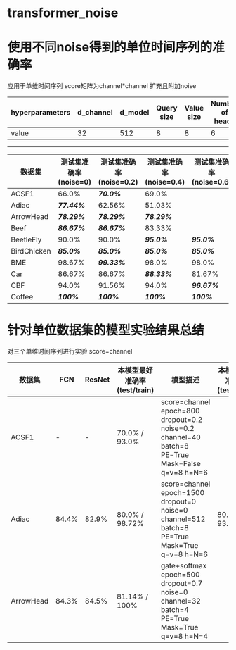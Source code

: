 # transformer_noise
使用不同noise得到的单位时间序列的准确率
=
应用于单维时间序列 score矩阵为channel*channel 扩充且附加noise

hyperparameters | d_channel | d_model | Query size | Value size | Number of heads | Number of encoder | dropout | Positional encoding | mask |
----------------|-----------|---------|-----------|-----------|-------------------|-------------------|---------|---------------------|------|
value | 32 | 512 | 8 | 8| 6 | 6 | 0.2 | True | Fasle |

---
数据集 | 测试集准确率(noise=0) | 测试集准确率(noise=0.2) | 测试集准确率(noise=0.4) | 测试集准确率(noise=0.6) |
-------|----------------------|------------------------|--------------------------|-------------------------|
ACSF1|66.0%|***70.0%***|69.0%||
Adiac|***77.44%***|62.56%|51.03%||
ArrowHead|***78.29%***|***78.29%***|***78.29%***||
Beef|***86.67%***|***86.67%***|83.33%||
BeetleFly|90.0%|90.0%|***95.0%***|***95.0%***|
BirdChicken|***85.0%***|***85.0%***|***85.0%***|***85.0%***|
BME|98.67%|***99.33%***|98.0%|98.0%|
Car|86.67%|86.67%|***88.33%***|81.67%|
CBF|94.0%|91.56%|94.0%|***96.67%***|
Coffee|***100%***|***100%***|***100%***|***100%***|

针对单位数据集的模型实验结果总结
=
对三个单维时间序列进行实验 score=channel 

数据集 | FCN| ResNet | 本模型最好准确率(test/train) | 模型描述 | 本模型最好准确率(test/train) | 模型描述 |
-------|----|--------|-----------------------------|----------|------------------------------|---------|
ACSF1|-|-|70.0% / 93.0%|score=channel epoch=800 dropout=0.2 noise=0.2 channel=40 batch=8 PE=True Mask=False q=v=8 h=N=6|
Adiac|84.4%|82.9%|80.0% / 98.72%|score=channel epoch=1500 dropout=0 noise=0 channel=512 batch=8 PE=True Mask=True q=v=8 h=N=6|80.0% / 93.59%|score=channel epoch=1500 dropout=0.2 noise=0 channel=256 batch=32 PE=True Mask=True q=v=8 h=N=6|
ArrowHead|84.3%|84.5%|81.14% / 100%|gate+softmax epoch=500 dropout=0.7 noise=0 channel=32 batch=4 PE=True Mask=True q=v=8 h=N=4|

